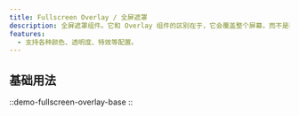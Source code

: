 ```yaml
---
title: Fullscreen Overlay / 全屏遮罩
description: 全屏遮罩组件。它和 Overlay 组件的区别在于，它会覆盖整个屏幕，而不是覆盖在某个元素上。Modal 和 Drawer 组件都基于它。
features:
  - 支持各种颜色、透明度、特效等配置。
---
```


## 基础用法

::demo-fullscreen-overlay-base
::
